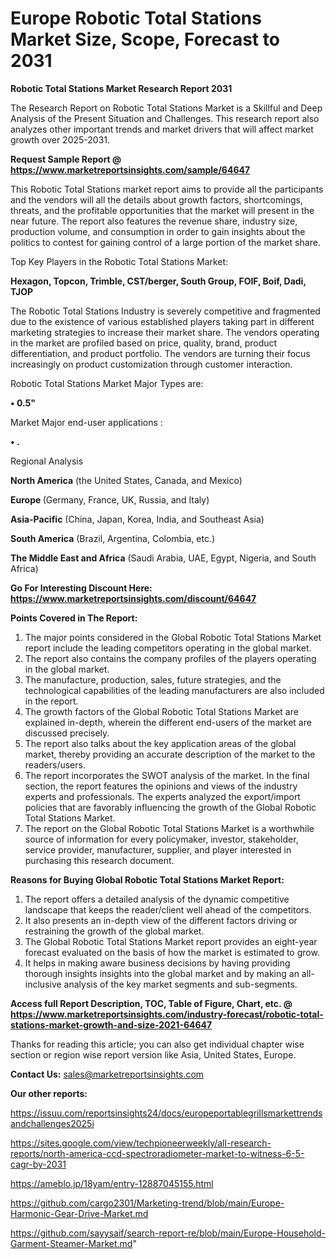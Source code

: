 # Europe Robotic Total Stations Market Size, Scope, Forecast to 2031

<strong>Robotic Total Stations Market Research Report 2031</strong>

The Research Report on Robotic Total Stations Market is a Skillful and Deep Analysis of the Present Situation and Challenges. This research report also analyzes other important trends and market drivers that will affect market growth over 2025-2031.

<strong>Request Sample Report @ <a href=https://www.marketreportsinsights.com/sample/64647>https://www.marketreportsinsights.com/sample/64647</a></strong>

This Robotic Total Stations market report aims to provide all the participants and the vendors will all the details about growth factors, shortcomings, threats, and the profitable opportunities that the market will present in the near future. The report also features the revenue share, industry size, production volume, and consumption in order to gain insights about the politics to contest for gaining control of a large portion of the market share.

Top Key Players in the Robotic Total Stations Market:

<strong>Hexagon, Topcon, Trimble, CST/berger, South Group, FOIF, Boif, Dadi, TJOP</strong>

The Robotic Total Stations Industry is severely competitive and fragmented due to the existence of various established players taking part in different marketing strategies to increase their market share. The vendors operating in the market are profiled based on price, quality, brand, product differentiation, and product portfolio. The vendors are turning their focus increasingly on product customization through customer interaction.

Robotic Total Stations Market Major Types are:

<strong>• 0.5&#34;</strong>

Market Major end-user applications :

<strong>• .</strong>

Regional Analysis

</u><strong><b>North America</b></strong> (the United States, Canada, and Mexico)

<strong><b>Europe </b></strong>(Germany, France, UK, Russia, and Italy)

<strong><b>Asia-Pacific</b></strong> (China, Japan, Korea, India, and Southeast Asia)

<strong><b>South America</b></strong> (Brazil, Argentina, Colombia, etc.)

<strong><b>The Middle East and Africa</b></strong> (Saudi Arabia, UAE, Egypt, Nigeria, and South Africa)

<strong>Go For Interesting Discount Here: <a href=https://www.marketreportsinsights.com/discount/64647>https://www.marketreportsinsights.com/discount/64647</a></strong>

<strong>Points Covered in The Report:</strong>
<ol>
  <li>The major points considered in the Global Robotic Total Stations Market report include the leading competitors operating in the global market.</li>
  <li>The report also contains the company profiles of the players operating in the global market.</li>
  <li>The manufacture, production, sales, future strategies, and the technological capabilities of the leading manufacturers are also included in the report.</li>
  <li>The growth factors of the Global Robotic Total Stations Market are explained in-depth, wherein the different end-users of the market are discussed precisely.</li>
  <li>The report also talks about the key application areas of the global market, thereby providing an accurate description of the market to the readers/users.</li>
  <li>The report incorporates the SWOT analysis of the market. In the final section, the report features the opinions and views of the industry experts and professionals. The experts analyzed the export/import policies that are favorably influencing the growth of the Global Robotic Total Stations Market.</li>
  <li>The report on the Global Robotic Total Stations Market is a worthwhile source of information for every policymaker, investor, stakeholder, service provider, manufacturer, supplier, and player interested in purchasing this research document.</li>
</ol>
<strong>Reasons for Buying Global Robotic Total Stations Market Report:</strong>

<ol>
  <li>The report offers a detailed analysis of the dynamic competitive landscape that keeps the reader/client well ahead of the competitors.</li>
  <li>It also presents an in-depth view of the different factors driving or restraining the growth of the global market.</li>
  <li>The Global Robotic Total Stations Market report provides an eight-year forecast evaluated on the basis of how the market is estimated to grow.</li>
  <li>It helps in making aware business decisions by having providing thorough insights insights into the global market and by making an all-inclusive analysis of the key market segments and sub-segments.</li>
</ol>
<strong>Access full Report Description, TOC, Table of Figure, Chart, etc. @ <a href=https://www.marketreportsinsights.com/industry-forecast/robotic-total-stations-market-growth-and-size-2021-64647>https://www.marketreportsinsights.com/industry-forecast/robotic-total-stations-market-growth-and-size-2021-64647</a></strong>


Thanks for reading this article; you can also get individual chapter wise section or region wise report version like Asia, United States, Europe.

<strong>Contact Us:</strong>
sales@marketreportsinsights.com

<strong>Our other reports:</strong>

<a href=https://issuu.com/reportsinsights24/docs/europeportablegrillsmarkettrendsandchallenges2025i>https://issuu.com/reportsinsights24/docs/europeportablegrillsmarkettrendsandchallenges2025i</a>

<a href=https://sites.google.com/view/techpioneerweekly/all-research-reports/north-america-ccd-spectroradiometer-market-to-witness-6-5-cagr-by-2031>https://sites.google.com/view/techpioneerweekly/all-research-reports/north-america-ccd-spectroradiometer-market-to-witness-6-5-cagr-by-2031</a>

<a href=https://ameblo.jp/18yam/entry-12887045155.html>https://ameblo.jp/18yam/entry-12887045155.html</a>

<a href=https://github.com/cargo2301/Marketing-trend/blob/main/Europe-Harmonic-Gear-Drive-Market.md>https://github.com/cargo2301/Marketing-trend/blob/main/Europe-Harmonic-Gear-Drive-Market.md</a>

<a href=https://github.com/sayysaif/search-report-re/blob/main/Europe-Household-Garment-Steamer-Market.md>https://github.com/sayysaif/search-report-re/blob/main/Europe-Household-Garment-Steamer-Market.md</a>"
